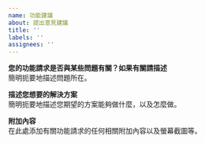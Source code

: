 ```yaml
---
name: 功能建議
about: 提出意見建議
title: ''
labels: ''
assignees: ''
---
```


**您的功能請求是否與某些問題有關？如果有關請描述**  
簡明扼要地描述問題所在。

**描述您想要的解決方案**  
簡明扼要地描述您期望的方案能夠做什麼，以及怎麼做。

**附加內容**  
在此處添加有關功能請求的任何相關附加內容以及螢幕截圖等。